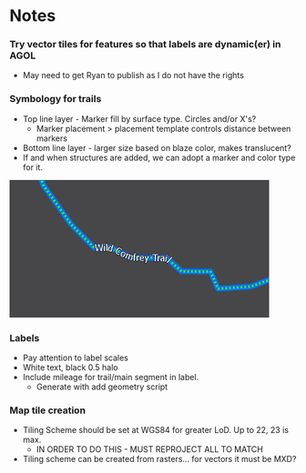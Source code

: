 # Notes

### Try vector tiles for features so that labels are dynamic\(er\) in AGOL

* May need to get Ryan to publish as I do not have the rights

### Symbology for trails

* Top line layer - Marker fill by surface type. Circles and/or X's?
  * Marker placement &gt; placement template controls distance between markers
* Bottom line layer - larger size based on blaze color, makes translucent? 
* If and when structures are added, we can adopt a marker and color type for it.

![Example of how it could look for a blue blaze trail with natural surface type](../../.gitbook/assets/trail_symbol.PNG)

### Labels

* Pay attention to label scales
* White text, black 0.5 halo
* Include mileage for trail/main segment in label.
  * Generate with add geometry script

### Map tile creation

* Tiling Scheme should be set at WGS84 for greater LoD. Up to 22, 23 is max.
  * IN ORDER TO DO THIS - MUST REPROJECT ALL TO MATCH
* Tiling scheme can be created from rasters... for vectors it must be MXD?



